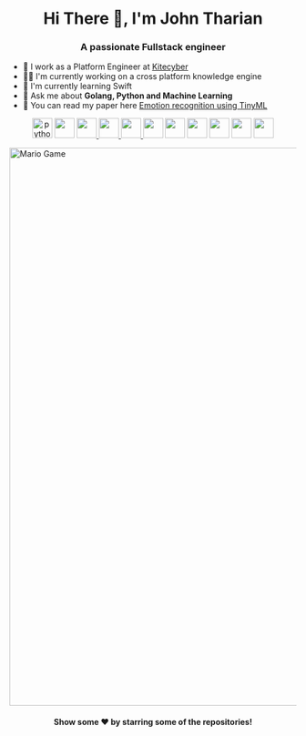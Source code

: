 <h1 align="center"> Hi There 👋, I'm John Tharian</h1>
<h3 align="center">A passionate Fullstack engineer</h3>



- 🔭 I work as a Platform Engineer at [Kitecyber](https://www.kitecyber.com/)
- 🧑‍💻 I'm currently working on a cross platform knowledge engine
- 📜 I'm currently learning Swift
- 💬 Ask me about **Golang, Python and Machine Learning**
- 📕 You can read my paper here [Emotion recognition using TinyML](https://ieeexplore.ieee.org/document/10094330)


<i class="devicon-react-original colored"></i>
<p align="center">
<a href="#"> <img src="https://cdn.iconscout.com/icon/free/png-64/python-2-226051.png" alt="python" height="35" width="35" /></a>
<a href="#"> <img src="https://www.clipartkey.com/mpngs/m/145-1450071_flask-python-logo-transparent.png" alt="" height="35" width="35" /></a>
<a href="#"><img src="https://cdn.iconscout.com/icon/free/png-64/javascript-1-225993.png" alt="" height="35" width="35" /> </a>
<a href="#"><img src="https://cdn.iconscout.com/icon/free/png-64/css-131-722685.png" alt="" height="35" width="35"  /> </a>
<a href="#"><img src="https://cdn.iconscout.com/icon/free/png-64/html-2752158-2284975.png" alt="" height="35" width="35" /> </a>
<a href="#"> <img src="https://cdn.iconscout.com/icon/free/png-64/typescript-1174965.png" alt="" height="35" width="35" /></a>
<a href="#"><img src="https://cdn.iconscout.com/icon/free/png-64/nodejs-2-226035.png" alt="" height="35" width="35" /></a>
<a href="#"> <img src="https://cdn.iconscout.com/icon/free/png-64/react-4-1175110.png" alt="" height="35" width="35" /></a>
<a href="#"> <img src="https://cdn.iconscout.com/icon/free/png-64/mongodb-5-1175140.png" alt="" height="35" width="35" /></a>
<a href="#"> <img src="https://cdn.iconscout.com/icon/free/png-64/tensor-flow-5379385.png" alt="" height="35" width="35" /></a>
<a href="#"> <img src="https://cdn.iconscout.com/icon/free/png-64/google-cloud-2038785-1721675.png" alt="" height="35" width="35" /></a>
</p>


<img src="https://github.com/TheDudeThatCode/TheDudeThatCode/blob/master/Assets/Mario_Gameplay.gif" alt="Mario Game" width="980">

 <h4 align="center">Show some ❤️ by starring some of the repositories!</h4>
